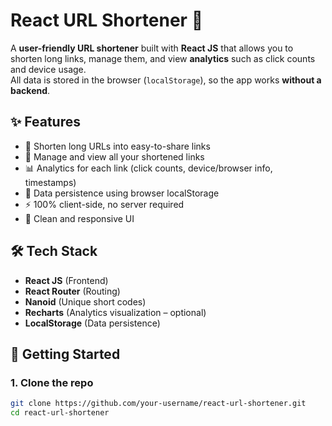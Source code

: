 # React URL Shortener 🚀

A **user-friendly URL shortener** built with **React JS** that allows you to shorten long links, manage them, and view **analytics** such as click counts and device usage.  
All data is stored in the browser (`localStorage`), so the app works **without a backend**.



## ✨ Features
- 🔗 Shorten long URLs into easy-to-share links  
- 📑 Manage and view all your shortened links  
- 📊 Analytics for each link (click counts, device/browser info, timestamps)  
- 💾 Data persistence using browser localStorage  
- ⚡ 100% client-side, no server required  
- 🎨 Clean and responsive UI  



## 🛠️ Tech Stack
- **React JS** (Frontend)  
- **React Router** (Routing)  
- **Nanoid** (Unique short codes)  
- **Recharts** (Analytics visualization – optional)  
- **LocalStorage** (Data persistence)  



## 🚀 Getting Started

### 1. Clone the repo
```bash
git clone https://github.com/your-username/react-url-shortener.git
cd react-url-shortener
